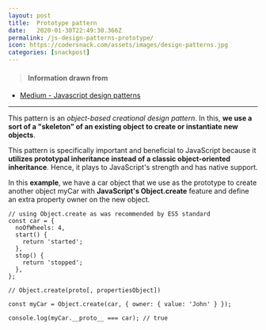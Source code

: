 ```yaml
---
layout: post
title:  Prototype pattern
date:   2020-01-30T22:49:30.366Z
permalink: /js-design-patterns-prototype/
icon: https://codersnack.com/assets/images/design-patterns.jpg
categories: [snackpost]
---
```


> #### Information drawn from

- [Medium - Javascript design patterns](https://medium.com/better-programming/javascript-design-patterns-25f0faaaa15)

-------------

This pattern is an *object-based creational design pattern*. In this, **we use a sort of a "skeleton" of an existing object to create or instantiate new objects**.

This pattern is specifically important and beneficial to JavaScript because it **utilizes prototypal inheritance instead of a classic object-oriented inheritance**. Hence, it plays to JavaScript's strength and has native support.

In this **example**, we have a car object that we use as the prototype to create another object myCar with **JavaScript's Object.create** feature and define an extra property owner on the new object.

```
// using Object.create as was recommended by ES5 standard
const car = {
  noOfWheels: 4,
  start() {
    return 'started';
  },
  stop() {
    return 'stopped';
  },
};

// Object.create(proto[, propertiesObject])

const myCar = Object.create(car, { owner: { value: 'John' } });

console.log(myCar.__proto__ === car); // true
```